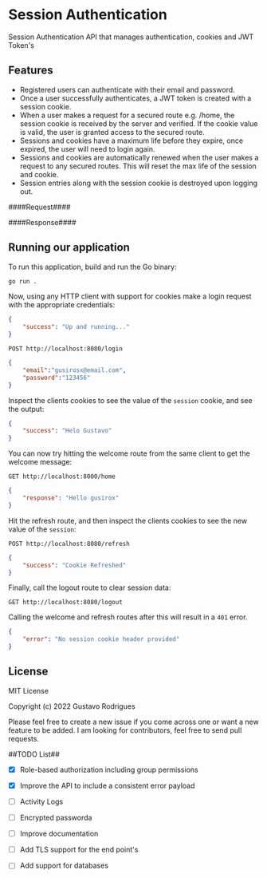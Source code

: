 # Session Authentication
Session Authentication API that manages authentication, cookies and JWT Token's

## Features
- Registered users can authenticate with their email and password.
- Once a user successfully authenticates, a JWT token is created with a session cookie.
- When a user makes a request for a secured route e.g. /home, the session cookie is received by the server and verified. If the cookie value is valid, the user is granted access to the secured route.
- Sessions and cookies have a maximum life before they expire, once expired, the user will need to login again.
- Sessions and cookies are automatically renewed when the user makes a request to any secured routes. This will reset the max life of the session and cookie.
- Session entries along with the session cookie is destroyed upon logging out.

####Request####

####Response####

## Running our application

To run this application, build and run the Go binary:

```sh
go run .
```
Now, using any HTTP client with support for cookies make a login request with the appropriate credentials:

```JSON
{
    "success": "Up and running..."
}
```


```
POST http://localhost:8080/login
```

```JSON
{
    "email":"gusirosx@email.com",
    "password":"123456"
}
```
Inspect the clients cookies to see the value of the `session` cookie, and see the output:

```JSON
{
    "success": "Helo Gustavo"
}
```

You can now try hitting the welcome route from the same client to get the welcome message:
```
GET http://localhost:8000/home
```
```JSON
{
    "response": "Hello gusirox"
}
```

Hit the refresh route, and then inspect the clients cookies to see the new value of the `session`:

```
POST http://localhost:8080/refresh
```

```JSON
{
    "success": "Cookie Refreshed"
}

```

Finally, call the logout route to clear session data:

```
GET http://localhost:8080/logout
```

Calling the welcome and refresh routes after this will result in a `401` error.

```JSON
{
    "error": "No session cookie header provided"
}

```
## License
MIT License

Copyright (c) 2022 Gustavo Rodrigues


Please feel free to create a new issue if you come across one or want a new feature to be added. I am looking for contributors, feel free to send pull requests.





##TODO List##
- [X] Role-based authorization including group permissions
- [X] Improve the API to include a consistent error payload
- [ ] Activity Logs
- [ ] Encrypted passworda
- [ ] Improve documentation
- [ ] Add TLS support for the end point's
- [ ] Add support for databases


